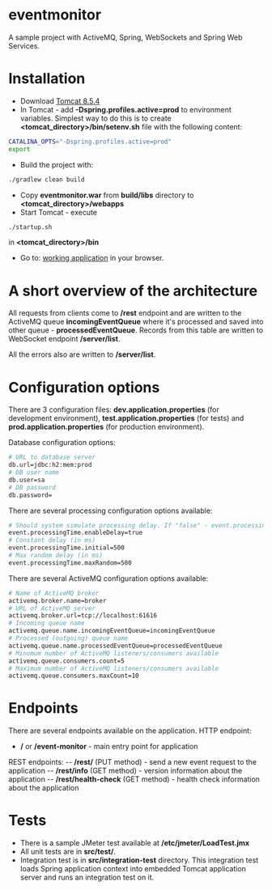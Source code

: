# eventmonitor
A sample project with ActiveMQ, Spring, WebSockets and Spring Web Services.

# Installation
- Download [Tomcat 8.5.4](http://tomcat.apache.org/)
- In Tomcat - add **-Dspring.profiles.active=prod** to environment variables.
Simplest way to do this is to create **<tomcat_directory>/bin/setenv.sh** file with the following content:
```bash
CATALINA_OPTS="-Dspring.profiles.active=prod"
export
```
- Build the project with:
```bash
./gradlew clean build
```
- Copy **eventmonitor.war** from **build/libs** directory to **<tomcat_directory>/webapps**
- Start Tomcat - execute
```bash
./startup.sh
```
in **<tomcat_directory>/bin**
- Go to: [working application](http://localhost:8080/eventmonitor/event-monitor) in your browser.

# A short overview of the architecture
All requests from clients come to **/rest** endpoint and are written to the ActiveMQ queue **incomingEventQueue** where it's processed and saved into other queue - **processedEventQueue**. Records from this table are written to WebSocket endpoint **/server/list**.
 
All the errors also are written to **/server/list**.

# Configuration options
There are 3 configuration files: **dev.application.properties** (for development environment), **test.application.properties** (for tests) and **prod.application.properties** (for production environment).
 
Database configuration options:
```bash
# URL to database server
db.url=jdbc:h2:mem:prod
# DB user name
db.user=sa
# DB password
db.password=
```
 
There are several processing configuration options available:
```bash
# Should system simulate processing delay. If "false" - event.processingTime.initial and event.processingTime.maxRandom will be ignored
event.processingTime.enableDelay=true
# Constant delay (in ms)
event.processingTime.initial=500
# Max random delay (in ms)
event.processingTime.maxRandom=500
```

There are several ActiveMQ configuration options available:
```bash
# Name of ActiveMQ broker
activemq.broker.name=broker
# URL of ActiveMQ server
activemq.broker.url=tcp://localhost:61616
# Incoming queue name
activemq.queue.name.incomingEventQueue=incomingEventQueue
# Processed (outgoing) queue name
activemq.queue.name.processedEventQueue=processedEventQueue
# Minumum number of ActiveMQ listeners/consumers available
activemq.queue.consumers.count=5
# Maximum number of ActiveMQ listeners/consumers available
activemq.queue.consumers.maxCount=10
```

# Endpoints
There are several endpoints available on the application.
HTTP endpoint:
- **/** or **/event-monitor** - main entry point for application

REST endpoints:
-- **/rest/** (PUT method) - send a new event request to the application
-- **/rest/info** (GET method) - version information about the application
-- **/rest/health-check** (GET method) - health check information about the application

# Tests
- There is a sample JMeter test available at **/etc/jmeter/LoadTest.jmx**
- All unit tests are in **src/test/**.
- Integration test is in **src/integration-test** directory. This integration test loads Spring application context into embedded Tomcat application server and runs an integration test on it.